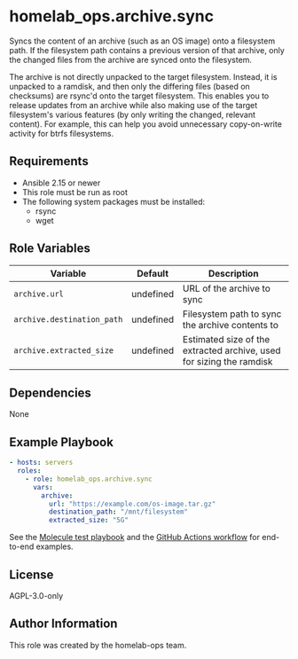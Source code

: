 homelab_ops.archive.sync
========================

Syncs the content of an archive (such as an OS image) onto a filesystem path. If the filesystem path contains a previous version of that archive, only the changed files from the archive are synced onto the filesystem.

The archive is not directly unpacked to the target filesystem. Instead, it is unpacked to a ramdisk, and then only the differing files (based on checksums) are rsync'd onto the target filesystem. This enables you to release updates from an archive while also making use of the target filesystem's various features (by only writing the changed, relevant content). For example, this can help you avoid unnecessary copy-on-write activity for btrfs filesystems.

Requirements
------------

- Ansible 2.15 or newer
- This role must be run as root
- The following system packages must be installed:
  - rsync
  - wget

Role Variables
--------------

| Variable | Default | Description |
| --- | --- | --- |
| `archive.url` | undefined | URL of the archive to sync |
| `archive.destination_path` | undefined | Filesystem path to sync the archive contents to |
| `archive.extracted_size` | undefined | Estimated size of the extracted archive, used for sizing the ramdisk |

Dependencies
------------

None

Example Playbook
----------------

```yaml
- hosts: servers
  roles:
    - role: homelab_ops.archive.sync
      vars:
        archive:
          url: "https://example.com/os-image.tar.gz"
          destination_path: "/mnt/filesystem"
          extracted_size: "5G"
```

See the [Molecule test playbook](../../molecule/sync/converge.yml) and the [GitHub Actions workflow](../../../.github/workflows/test-archive.yaml) for end-to-end examples.

License
-------

AGPL-3.0-only

Author Information
------------------

This role was created by the homelab-ops team.
